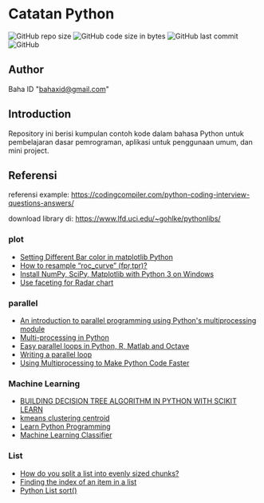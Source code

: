 # Catatan Python
![GitHub repo size](https://img.shields.io/github/repo-size/bahaxid/catatan-py)
![GitHub code size in bytes](https://img.shields.io/github/languages/code-size/bahaxid/catatan-py)
![GitHub last commit](https://img.shields.io/github/last-commit/bahaxid/catatan-py)
![GitHub](https://img.shields.io/github/license/bahaxid/catatan-py)

## Author
Baha ID "bahaxid@gmail.com"

## Introduction
Repository ini berisi kumpulan contoh kode dalam bahasa Python untuk pembelajaran dasar pemrograman, aplikasi untuk penggunaan umum, dan mini project.

## Referensi
referensi example:
https://codingcompiler.com/python-coding-interview-questions-answers/

download library di:
https://www.lfd.uci.edu/~gohlke/pythonlibs/

### plot
- [Setting Different Bar color in matplotlib Python](https://stackoverflow.com/questions/18973404/setting-different-bar-color-in-matplotlib-python)
- [How to resample “roc_curve” (fpr,tpr)?](https://stackoverflow.com/questions/30802688/how-can-i-resample-roc-curve-fpr-tpr)
- [Install NumPy, SciPy, Matplotlib with Python 3 on Windows](https://solarianprogrammer.com/2017/02/25/install-numpy-scipy-matplotlib-python-3-windows/)
- [Use faceting for Radar chart](https://python-graph-gallery.com/392-use-faceting-for-radar-chart/)

### parallel
- [An introduction to parallel programming using Python's multiprocessing module](https://sebastianraschka.com/Articles/2014_multiprocessing.html)
- [Multi-processing in Python](https://medium.com/apteo/multi-processing-in-python-ee0ce73a459b)
- [Easy parallel loops in Python, R, Matlab and Octave](https://blog.dominodatalab.com/simple-parallelization/)
- [Writing a parallel loop](https://stackoverflow.com/questions/33787678/writing-a-parallel-loop)
- [Using Multiprocessing to Make Python Code Faster](https://medium.com/@urban_institute/using-multiprocessing-to-make-python-code-faster-23ea5ef996ba)

### Machine Learning
- [BUILDING DECISION TREE ALGORITHM IN PYTHON WITH SCIKIT LEARN](http://dataaspirant.com/2017/02/01/decision-tree-algorithm-python-with-scikit-learn/)
- [kmeans clustering centroid](https://pythonprogramminglanguage.com/kmeans-clustering-centroid/)
- [Learn Python Programming](https://pythonprogramminglanguage.com)
- [Machine Learning Classifier](https://pythonprogramminglanguage.com/machine-learning-classifier/)

### List
- [How do you split a list into evenly sized chunks?](https://stackoverflow.com/questions/312443/how-do-you-split-a-list-into-evenly-sized-chunks)
- [Finding the index of an item in a list](https://stackoverflow.com/a/17202481/4874355)
- [Python List sort()](https://www.programiz.com/python-programming/methods/list/sort)
